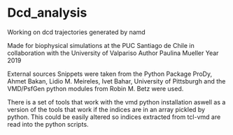 # Dcd_analysis
Working on dcd trajectories generated by namd

Made for biophysical simulations at the PUC Santiago de Chile in collaboration with the University of Valpariso
Author Paulina Mueller
Year 2019

External sources
Snippets were taken from the Python Package ProDy, Ahmet Bakan, Lidio M. Meireles, Ivet Bahar, University of Pittsburgh and the
VMD/PsfGen python modules from Robin M. Betz were used.

There is a set of tools that work with the vmd python installation aswell as a version of the tools that work if the indices are in an array pickled by python. This could be easily altered so indices extracted from tcl-vmd are read into the python scripts. 
